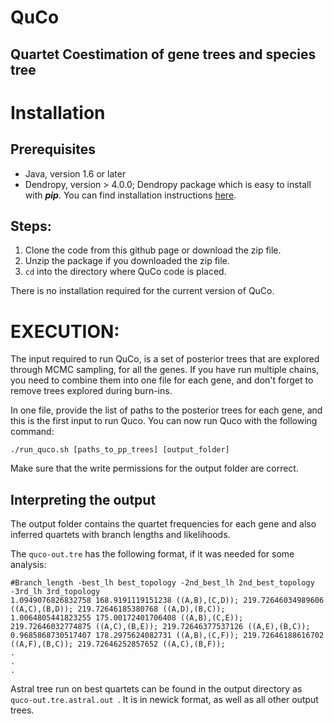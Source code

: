 # QuCo
## Quartet Coestimation of gene trees and species tree 
# Installation
## Prerequisites

* Java, version 1.6 or later 
* Dendropy, version > 4.0.0; Dendropy package which is easy to install with ***pip***. You can find installation instructions [here](https://dendropy.org).

## Steps:

1. Clone the code from this github page or download the zip file.
2. Unzip the package if you downloaded the zip file.
3. `cd` into the directory where QuCo code is placed. 

There is no installation required for the current version of QuCo. 

# EXECUTION:
The input required to run QuCo, is a set of posterior trees that are explored through MCMC sampling, for all the genes. If you have run multiple chains, you need to combine them into one file for each gene, and don't forget to remove trees explored during burn-ins.

In one file, provide the list of paths to the posterior trees for each gene, and this is the first input to run Quco. You can now run Quco with the following command:

```
./run_quco.sh [paths_to_pp_trees] [output_folder]
```
Make sure that the write permissions for the output folder are correct.

## Interpreting the output
The output folder contains the quartet frequencies for each gene and also inferred quartets with branch lengths and likelihoods.

The `quco-out.tre` has the following format, if it was needed for some analysis:

```
#Branch_length -best_lh best_topology -2nd_best_lh 2nd_best_topology -3rd_lh 3rd_topology
1.0949076826832758 168.9191119151238 ((A,B),(C,D)); 219.72646034989606 ((A,C),(B,D)); 219.72646185380768 ((A,D),(B,C));
1.0064805441823255 175.00172401706408 ((A,B),(C,E)); 219.72646032774875 ((A,C),(B,E)); 219.72646377537126 ((A,E),(B,C));
0.9685868730517407 178.2975624082731 ((A,B),(C,F)); 219.72646188616702 ((A,F),(B,C)); 219.72646252857652 ((A,C),(B,F));
.
.
.
```
Astral tree run on best quartets can be found in the output directory as `quco-out.tre.astral.out `. It is in newick format, as well as all other output trees.





